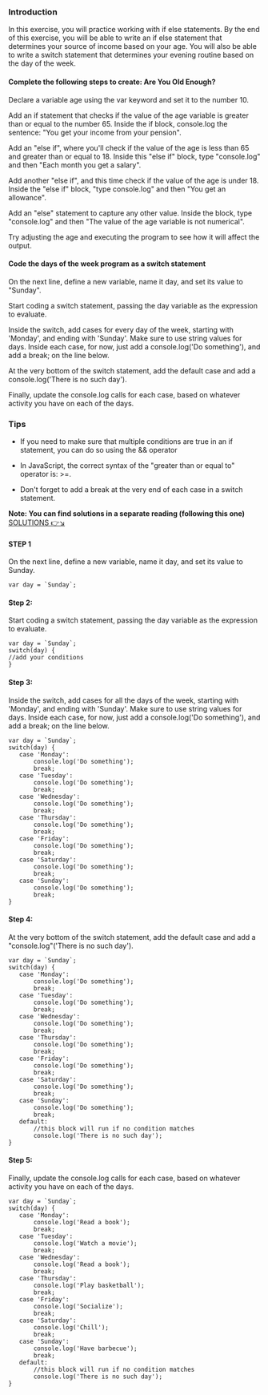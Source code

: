 ### Introduction
In this exercise, you will practice working with if else statements. By the end of this exercise, you will be able to write an if else statement that determines your source of income based on your age. You will also be able to write a switch statement that determines your evening routine based on the day of the week.

#### Complete the following steps to create: Are You Old Enough? 
Declare a variable age using the var keyword and set it to the number 10.

Add an if statement that checks if the value of the age variable is greater than or equal to the number 65. Inside the if block, console.log the sentence: "You get your income from your pension".

Add an "else if",  where you'll check if the value of the age is less than 65 and greater than or equal to 18. Inside this "else if" block, type "console.log" and then "Each month you get a salary".

Add another "else if", and this time check if the value of the age is under 18. Inside the "else if" block, "type console.log" and then "You get an allowance".

Add an "else" statement to capture any other value. Inside the block, type "console.log" and then "The value of the age variable is not numerical".

Try adjusting the age and executing the program to see how it will affect the output.

#### Code the days of the week program as a switch statement
On the next line, define a new variable, name it day, and set its value to "Sunday".

Start coding a switch statement, passing the day variable as the expression to evaluate.

Inside the switch, add cases for every day of the week, starting with 'Monday', and ending with 'Sunday'. Make sure to use string values for days. Inside each case, for now, just add a console.log('Do something'), and add a break; on the line below.

At the very bottom of the switch statement, add the default case and add a console.log('There is no such day').

Finally, update the console.log calls for each case, based on whatever activity you have on each of the days.

### Tips
- If you need to make sure that multiple conditions are true in an if statement, you can do so using the && operator

- In JavaScript, the correct syntax of the "greater than or equal to" operator is: >=.

- Don't forget to add a break at the very end of each case in a switch statement.

**Note: You can find solutions in a separate reading (following this one)**
[SOLUTIONS 👉↘️](https://github.com/marksikaundi/Meta-JavaScript/blob/main/Week%201/Challenges/Practice%20conditional%20statements.js)

#### STEP 1
On the next line, define a new variable, name it day, and set its value to Sunday.

```
var day = `Sunday`;
```

#### Step 2: 
Start coding a switch statement, passing the day variable as the expression to evaluate.
``` 
var day = `Sunday`;
switch(day) {
//add your conditions
}
```
#### Step 3: 

Inside the switch, add cases for all the days of the week, starting with 'Monday', and ending with 'Sunday'. Make sure to use string values for days. Inside each case, for now, just add a console.log('Do something'), and add a break; on the line below.
```
var day = `Sunday`;
switch(day) {
   case 'Monday':
       console.log('Do something');
       break;
   case 'Tuesday':
       console.log('Do something');
       break;
   case 'Wednesday':
       console.log('Do something');
       break;
   case 'Thursday':
       console.log('Do something');
       break;
   case 'Friday':
       console.log('Do something');
       break;
   case 'Saturday':
       console.log('Do something');
       break;
   case 'Sunday':
       console.log('Do something');
       break;
}

```

#### Step 4: 

At the very bottom of the switch statement, add the default case and add a "console.log"('There is no such day').
```
var day = `Sunday`;
switch(day) {
   case 'Monday':
       console.log('Do something');
       break;
   case 'Tuesday':
       console.log('Do something');
       break;
   case 'Wednesday':
       console.log('Do something');
       break;
   case 'Thursday':
       console.log('Do something');
       break;
   case 'Friday':
       console.log('Do something');
       break;
   case 'Saturday':
       console.log('Do something');
       break;
   case 'Sunday':
       console.log('Do something');
       break;
   default:
       //this block will run if no condition matches
       console.log('There is no such day');
}
```

#### Step 5: 

Finally, update the console.log calls for each case, based on whatever activity you have on each of the days.
```
var day = `Sunday`;
switch(day) {
   case 'Monday':
       console.log('Read a book');
       break;
   case 'Tuesday':
       console.log('Watch a movie');
       break;
   case 'Wednesday':
       console.log('Read a book');
       break;
   case 'Thursday':
       console.log('Play basketball');
       break;
   case 'Friday':
       console.log('Socialize');
       break;
   case 'Saturday':
       console.log('Chill');
       break;
   case 'Sunday':
       console.log('Have barbecue');
       break;
   default:
       //this block will run if no condition matches
       console.log('There is no such day');
}
```






